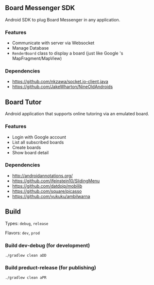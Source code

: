Board Messenger SDK
---

Android SDK to plug Board Messenger in any application.

### Features
- Communicate with server via Websocket
- Manage Database
- `RenderBoard` class to display a board (just like Google 's MapFragment/MapView)

### Dependencies
- https://github.com/nkzawa/socket.io-client.java
- https://github.com/JakeWharton/NineOldAndroids


Board Tutor
---

Android application that supports online tutoring via an emulated board.

### Features
- Login with Google account
- List all subscribed boards
- Create boards
- Show board detail


### Dependencies
- http://androidannotations.org/
- https://github.com/jfeinstein10/SlidingMenu
- https://github.com/datdojp/mobilib
- https://github.com/square/picasso
- https://github.com/yukuku/ambilwarna


Build
---

Types: `debug`, `release`

Flavors: `dev`, `prod`

### Build dev-debug (for development)
```
./gradlew clean aDD
```

### Build preduct-release (for publishing)
```
./gradlew clean aPR
```


